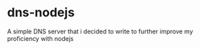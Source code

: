 # dns-nodejs
A simple DNS server that i decided to write to further improve my proficiency with nodejs
